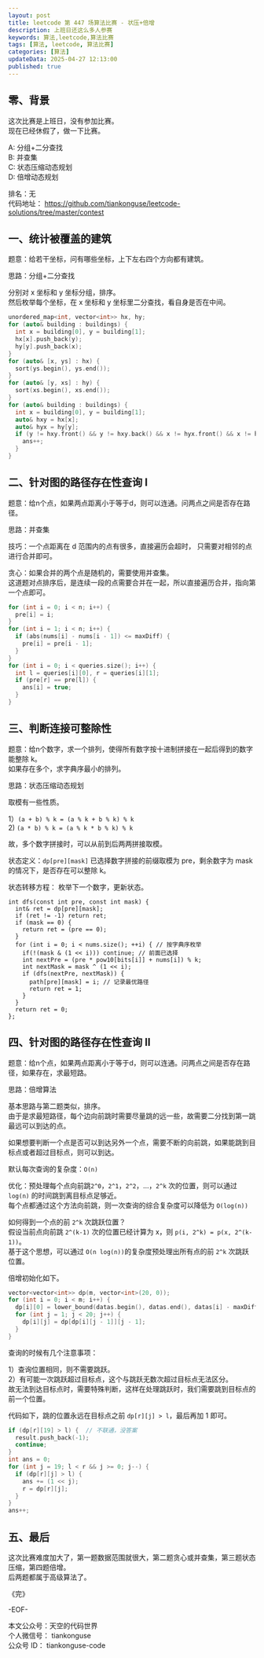 ```yaml
---
layout: post
title: leetcode 第 447 场算法比赛 - 状压+倍增  
description: 上班日还这么多人参赛  
keywords: 算法,leetcode,算法比赛
tags: [算法, leetcode, 算法比赛]
categories: [算法]
updateData: 2025-04-27 12:13:00
published: true
---
```


## 零、背景


这次比赛是上班日，没有参加比赛。  
现在已经休假了，做一下比赛。  


A: 分组+二分查找    
B: 并查集  
C: 状态压缩动态规划  
D: 倍增动态规划  


排名：无  
代码地址： https://github.com/tiankonguse/leetcode-solutions/tree/master/contest  


## 一、统计被覆盖的建筑  

题意：给若干坐标，问有哪些坐标，上下左右四个方向都有建筑。  


思路：分组+二分查找  


分别对 x 坐标和 y 坐标分组，排序。  
然后枚举每个坐标，在 x 坐标和 y 坐标里二分查找，看自身是否在中间。  


```cpp
unordered_map<int, vector<int>> hx, hy;
for (auto& building : buildings) {
  int x = building[0], y = building[1];
  hx[x].push_back(y);
  hy[y].push_back(x);
}
for (auto& [x, ys] : hx) {
  sort(ys.begin(), ys.end());
}
for (auto& [y, xs] : hy) {
  sort(xs.begin(), xs.end());
}
for (auto& building : buildings) {
  int x = building[0], y = building[1];
  auto& hxy = hx[x];
  auto& hyx = hy[y];
  if (y != hxy.front() && y != hxy.back() && x != hyx.front() && x != hyx.back()) {
    ans++;
  }
}
```

## 二、针对图的路径存在性查询 I  


题意：给n个点，如果两点距离小于等于d，则可以连通。问两点之间是否存在路径。  



思路：并查集  


技巧：一个点距离在 d 范围内的点有很多，直接遍历会超时， 只需要对相邻的点进行合并即可。  


贪心：如果合并的两个点是随机的，需要使用并查集。  
这道题对点排序后，是连续一段的点需要合并在一起，所以直接遍历合并，指向第一个点即可。  


```cpp
for (int i = 0; i < n; i++) {
  pre[i] = i;
}
for (int i = 1; i < n; i++) {
  if (abs(nums[i] - nums[i - 1]) <= maxDiff) {
    pre[i] = pre[i - 1];
  }
}
for (int i = 0; i < queries.size(); i++) {
  int l = queries[i][0], r = queries[i][1];
  if (pre[r] == pre[l]) {
    ans[i] = true;
  }
}
```


## 三、判断连接可整除性  


题意：给n个数字，求一个排列，使得所有数字按十进制拼接在一起后得到的数字能整除 k。  
如果存在多个，求字典序最小的排列。  


思路：状态压缩动态规划  


取模有一些性质。  


1）`(a + b) % k = (a % k + b % k) % k`  
2) `(a * b) % k = (a % k * b % k) % k`


故，多个数字拼接时，可以从前到后两两拼接取模。  


状态定义：`dp[pre][mask]` 已选择数字拼接的前缀取模为 pre，剩余数字为 mask 的情况下，是否存在可以整除 k。   


状态转移方程： 枚举下一个数字，更新状态。  


```
int dfs(const int pre, const int mask) {
  int& ret = dp[pre][mask];
  if (ret != -1) return ret;
  if (mask == 0) {
    return ret = (pre == 0);
  }
  for (int i = 0; i < nums.size(); ++i) { // 按字典序枚举
    if(!(mask & (1 << i))) continue; // 前面已选择
    int nextPre = (pre * pow10[bits[i]] + nums[i]) % k;
    int nextMask = mask ^ (1 << i);
    if (dfs(nextPre, nextMask)) {
      path[pre][mask] = i; // 记录最优路径
      return ret = 1;
    }
  }
  return ret = 0;
};
```

## 四、针对图的路径存在性查询 II  


题意：给n个点，如果两点距离小于等于d，则可以连通。问两点之间是否存在路径，如果存在，求最短路。  


思路：倍增算法  


基本思路与第二题类似，排序。  
由于是求最短路径，每个边向前跳时需要尽量跳的远一些，故需要二分找到第一跳最远可以到达的点。  


如果想要判断一个点是否可以到达另外一个点，需要不断的向前跳，如果能跳到目标点或者超过目标点，则可以到达。  


默认每次查询的复杂度：`O(n)`  


优化：预处理每个点向前跳`2^0`，`2^1`，`2^2`，...，`2^k` 次的位置，则可以通过 `log(n)` 的时间跳到离目标点足够近。  
每个点都通过这个方法向前跳，则一次查询的综合复杂度可以降低为 `O(log(n))`  



如何得到一个点的前 `2^k` 次跳跃位置？  
假设当前点向前跳 `2^(k-1)` 次的位置已经计算为 x，则 `p(i, 2^k) = p(x, 2^(k-1))`。  
基于这个思想，可以通过 `O(n log(n))`的复杂度预处理出所有点的前 `2^k` 次跳跃位置。  


倍增初始化如下。  


```cpp
vector<vector<int>> dp(m, vector<int>(20, 0));
for (int i = 0; i < m; i++) {
  dp[i][0] = lower_bound(datas.begin(), datas.end(), datas[i] - maxDiff) - datas.begin();
  for (int j = 1; j < 20; j++) {
    dp[i][j] = dp[dp[i][j - 1]][j - 1];
  }
}
```


查询的时候有几个注意事项：  


1）查询位置相同，则不需要跳跃。  
2）有可能一次跳跃超过目标点，这个与跳跃无数次超过目标点无法区分。  
故无法到达目标点时，需要特殊判断，这样在处理跳跃时，我们需要跳到目标点的前一个位置。   


代码如下，跳的位置永远在目标点之前 `dp[r][j] > l`，最后再加 1 即可。  


```cpp
if (dp[r][19] > l) {  // 不联通，没答案
  result.push_back(-1);
  continue;
}
int ans = 0;
for (int j = 19; l < r && j >= 0; j--) {
  if (dp[r][j] > l) {
    ans += (1 << j);
    r = dp[r][j];
  }
}
ans++;
```


## 五、最后  


这次比赛难度加大了，第一题数据范围就很大，第二题贪心或并查集，第三题状态压缩，第四题倍增。  
后两题都属于高级算法了。  





《完》  


-EOF-  


本文公众号：天空的代码世界  
个人微信号： tiankonguse  
公众号 ID： tiankonguse-code  
